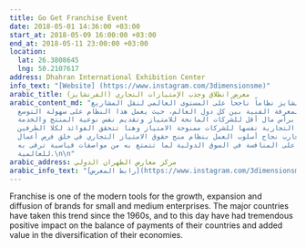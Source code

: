 ```yaml
---
title: Go Get Franchise Event
date: 2018-05-01 14:36:00 +03:00
start_at: 2018-05-09 16:00:00 +03:00
end_at: 2018-05-11 23:00:00 +03:00
location:
  lat: 26.3808645
  lng: 50.2107617
address: Dhahran International Exhibition Center
info_text: "[Website] (https://www.instagram.com/3dimensionsme)"
arabic_title: معرض انطلاق وجذب الإمتيازات التجاري (الفرنشايز)
arabic_content_md: "يعتبر نظام فرنشايز نظاماً ناجحاً على المستوى العالمي لنقل المشاريع
  الإنتاجية ونقل المعرفة الفنية بين كل دول العالم، حيث يعمل هذا النظام على سهولة التوسع
  والانتشار برأس مال أقل للشركات المانحة للامتياز وتقديم نفس نوعية المنتج والخدمة
  وتحت العلامة التجارية نفسها للشركات ممنوحة الامتياز وهنا تتحقق الفوائد لكلا الطرفين
  وقد أثبتت التجارب نجاح أسلوب العمل بنظام منح حقوق الامتياز التجاري في خلق فرص أعمال
  ناجحة قادرة على المنافسة في السوق الدولية لما تتمتع به من مواصفات قياسية ترقى به
  للعالمية.\n\n"
arabic_address: مركز معارض الظهران الدولي
arabic_info_text: "[رابط المعرض](https://www.instagram.com/3dimensionsme)"
---
```


Franchise is one of the modern tools for the growth, expansion and diffusion of brands for small and medium enterprises. The major countries have taken this trend since the 1960s, and to this day have had tremendous positive impact on the balance of payments of their countries and added value in the diversification of their economies.